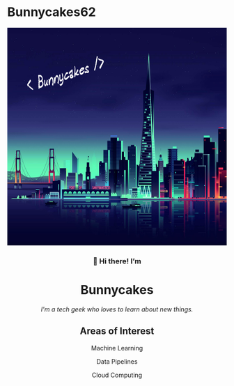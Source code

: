 # Bunnycakes62
<div align="center">
  <a href="https://github.com/Bunnycakes62"><img src="images/sfvector2.png" width=100% height=500vh ></a>


<h3> 👋 Hi there! I’m </h3>
<h1> Bunnycakes </h1>

<em>I'm a tech geek who loves to learn about new things. </em>

## Areas of Interest
 Machine Learning
 
 Data Pipelines
 
 Cloud Computing

